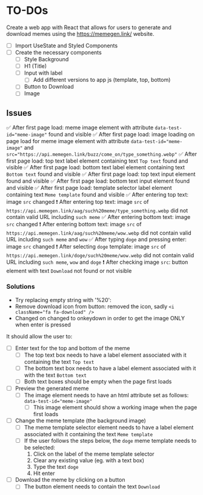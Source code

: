 # TO-DOs

Create a web app with React that allows for users to generate and download memes using the https://memegen.link/ website.

- [ ] Import UseState and Styled Components
- [ ] Create the necessary components
  - [ ] Style Background
  - [ ] H1 (Title)
  - [ ] Input with label
    - [ ] Add different versions to app js (template, top, bottom)
  - [ ] Button to Download
  - [ ] Image

## Issues

✅ After first page load: meme image element with attribute `data-test-id="meme-image"` found and visible
✅ After first page load: image loading on page load for meme image element with attribute `data-test-id="meme-image"` and `src="https://api.memegen.link/buzz/come_on/type_something.webp"`
✅ After first page load: top text label element containing text `Top text` found and visible
✅ After first page load: bottom text label element containing text `Bottom text` found and visible
✅ After first page load: top text input element found and visible
✅ After first page load: bottom text input element found and visible
✅ After first page load: template selector label element containing text `Meme template` found and visible
✅ After entering top text: image `src` changed
❗️ After entering top text: image `src` of `https://api.memegen.link/aag/such%20meme/type_something.webp` did not contain valid URL including `such meme`
✅ After entering bottom text: image `src` changed
❗️ After entering bottom text: image `src` of `https://api.memegen.link/aag/such%20meme/wow.webp` did not contain valid URL including `such meme` and `wow`
✅ After typing `doge` and pressing enter: image `src` changed
❗️ After selecting `doge` template: image `src` of `https://api.memegen.link/doge/such%20meme/wow.webp` did not contain valid URL including `such meme`, `wow` and `doge`
❗️ After checking image `src`: button element with text `Download` not found or not visible

### Solutions

- Try replacing empty string with '%20':
- Remove download icon from button: removed the icon, sadly `<i className="fa fa-download" />`
- Changed on changed to onkeydown in order to get the image ONLY when enter is pressed

It should allow the user to:

- [ ] Enter text for the top and bottom of the meme
  - [ ] The top text box needs to have a label element associated with it containing the text `Top text`
  - [ ] The bottom text box needs to have a label element associated with it with the text `Bottom text`
  - [ ] Both text boxes should be empty when the page first loads
- [ ] Preview the generated meme
  - [ ] The image element needs to have an html attribute set as follows: `data-test-id="meme-image"`
    - [ ] This image element should show a working image when the page first loads
- [ ] Change the meme template (the background image)
  - [ ] The meme template selector element needs to have a label element associated with it containing the text `Meme template`
  - [ ] If the user follows the steps below, the `doge` meme template needs to be selected:
    1. Click on the label of the meme template selector
    2. Clear any existing value (eg. with a text box)
    3. Type the text `doge`
    4. Hit enter
- [ ] Download the meme by clicking on a button
  - [ ] The button element needs to contain the text `Download`
